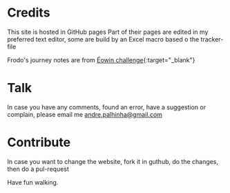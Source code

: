 # Credits

This site is hosted in GitHub pages
Part of their pages are edited in my preferred text editor, some are build by an Excel macro based o the tracker-file

Frodo's journey notes are from [Éowin challenge](http://home.insightbb.com/~eowynchallenge/Walk/walk.html){:target="_blank"}

# Talk
In case you have any comments, found an error, have a suggestion or complain, please email me andre.palhinha@gmail.com

# Contribute
In case you want to change the website, fork it in guthub, do the changes, then do a pul-request

Have fun walking.
